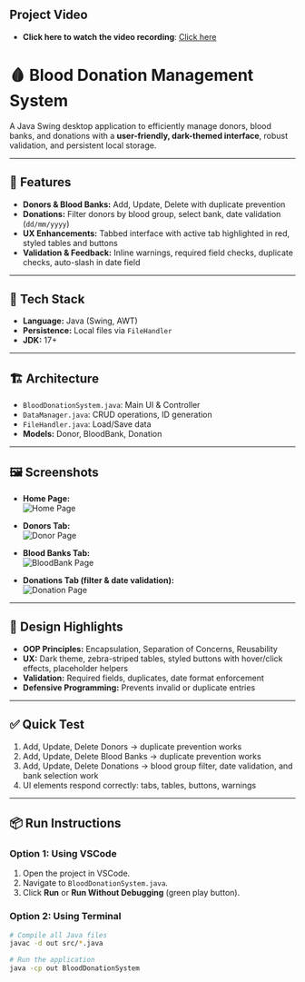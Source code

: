 ## Project Video

- **Click here to watch the video recording**: [Click here](https://drive.google.com/file/d/1Z0yZGNgEVfPgLxJ4bvvpwg9iT0W3canq/view?usp=drive_link)




# 🩸 Blood Donation Management System

A Java Swing desktop application to efficiently manage donors, blood banks, and donations with a **user-friendly, dark-themed interface**, robust validation, and persistent local storage.

---

## 🔹 Features
- **Donors & Blood Banks:** Add, Update, Delete with duplicate prevention  
- **Donations:** Filter donors by blood group, select bank, date validation (`dd/mm/yyyy`)  
- **UX Enhancements:** Tabbed interface with active tab highlighted in red, styled tables and buttons  
- **Validation & Feedback:** Inline warnings, required field checks, duplicate checks, auto-slash in date field  

---

## 🧰 Tech Stack
- **Language:** Java (Swing, AWT)  
- **Persistence:** Local files via `FileHandler`  
- **JDK:** 17+  

---

## 🏗️ Architecture
- `BloodDonationSystem.java`: Main UI & Controller  
- `DataManager.java`: CRUD operations, ID generation  
- `FileHandler.java`: Load/Save data  
- **Models:** Donor, BloodBank, Donation  

---

## 🖼️ Screenshots
- **Home Page:**  
  ![Home Page](images/home_tab.png)

- **Donors Tab:**  
  ![Donor Page](images/donor_tab.png)

- **Blood Banks Tab:**  
  ![BloodBank Page](images/bloodBank_tab.png)

- **Donations Tab (filter & date validation):**  
  ![Donation Page](images/donation_tab.png)

---

## 🧠 Design Highlights
- **OOP Principles:** Encapsulation, Separation of Concerns, Reusability  
- **UX:** Dark theme, zebra-striped tables, styled buttons with hover/click effects, placeholder helpers  
- **Validation:** Required fields, duplicates, date format enforcement  
- **Defensive Programming:** Prevents invalid or duplicate entries  

---

## ✅ Quick Test
1. Add, Update, Delete Donors → duplicate prevention works
2. Add, Update, Delete Blood Banks → duplicate prevention works
3. Add, Update, Delete Donations → blood group filter, date validation, and bank selection work
4. UI elements respond correctly: tabs, tables, buttons, warnings

---

## 📦 Run Instructions

### Option 1: Using VSCode
1. Open the project in VSCode.
2. Navigate to `BloodDonationSystem.java`.
3. Click **Run** or **Run Without Debugging** (green play button).
   
### Option 2: Using Terminal
```bash
# Compile all Java files
javac -d out src/*.java

# Run the application
java -cp out BloodDonationSystem
